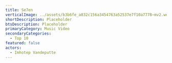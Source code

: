 ```yaml
---
title: Se7en
verticalImage: ../assets/b3b6fe_a832c156a3454763a52537e7f10a7778~mv2.webp
shortDescription: Placeholder
btsDescription: Placeholder
primaryCategory: Music Video
secondaryCategories:
  - Top 10
featured: false
actors:
  - Imhotep Vandeputte
---
```

